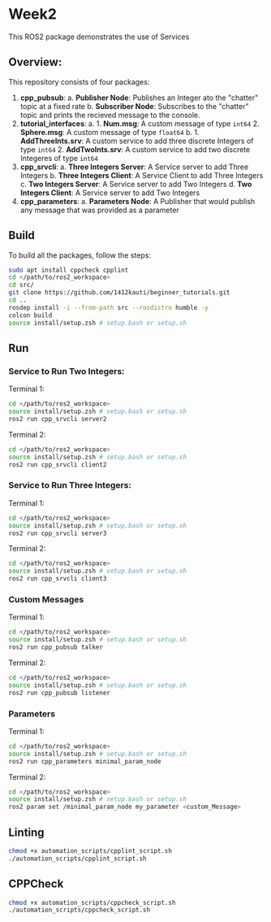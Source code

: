 # Week2
This ROS2 package demonstrates the use of Services
## Overview:
This repository consists of four packages:
1. **cpp_pubsub**: 
	a. **Publisher Node**: Publishes an Integer ato the "chatter" topic at a fixed rate
	b. **Subscriber Node**: Subscribes to the "chatter" topic and prints the recieved message to the console.
2. **tutorial_interfaces**:
	a. 1. **Num.msg**: A custom message of type `int64`
		2. **Sphere.msg**: A custom message of type `float64`
	b. 1. **AddThreeInts.srv**: A custom service to add three discrete Integers of type `int64`
		2. **AddTwoInts.srv**: A custom service to add two discrete Integeres of type `int64`
3. **cpp_srvcli**:
	a. **Three Integers Server**: A Service server to add Three Integers
	b. **Three Integers Client**: A Service Client to add Three Integers
	c. **Two Integers Server**: A Service server to add Two Integers
	d. **Two Integers Client**: A Service server to add Two Integers
4. **cpp_parameters**:
	a. **Parameters Node**: A Publisher that would publish any message that was provided as a parameter 

## Build
To build all the packages, follow the steps:

```zsh
sudo apt install cppcheck cpplint
cd </path/to/ros2_workspace>
cd src/
git clone https://github.com/1412kauti/beginner_tutorials.git
cd ..
rosdep install -i --from-path src --rosdistro humble -y
colcon build
source install/setup.zsh # setup.bash or setup.sh 
```

## Run
### Service to Run Two Integers:

Terminal 1:
```zsh
cd </path/to/ros2_workspace>
source install/setup.zsh # setup.bash or setup.sh 
ros2 run cpp_srvcli server2
```

Terminal 2:
```zsh
cd </path/to/ros2_workspace>
source install/setup.zsh # setup.bash or setup.sh 
ros2 run cpp_srvcli client2
```

### Service to Run Three Integers:

Terminal 1:
```zsh
cd </path/to/ros2_workspace>
source install/setup.zsh # setup.bash or setup.sh 
ros2 run cpp_srvcli server3
```

Terminal 2:
```zsh
cd </path/to/ros2_workspace>
source install/setup.zsh # setup.bash or setup.sh 
ros2 run cpp_srvcli client3
```

### Custom Messages

Terminal 1:
```zsh
cd </path/to/ros2_workspace>
source install/setup.zsh # setup.bash or setup.sh 
ros2 run cpp_pubsub talker
```

Terminal 2:
```zsh
cd </path/to/ros2_workspace>
source install/setup.zsh # setup.bash or setup.sh 
ros2 run cpp_pubsub listener
```

### Parameters

Terminal 1:
```zsh
cd </path/to/ros2_workspace>
source install/setup.zsh # setup.bash or setup.sh
ros2 run cpp_parameters minimal_param_node
```

Terminal 2:
```zsh
cd </path/to/ros2_workspace>
source install/setup.zsh # setup.bash or setup.sh
ros2 param set /minimal_param_node my_parameter <custom_Message>
```
## Linting

```zsh
chmod +x automation_scripts/cpplint_script.sh
./automation_scripts/cpplint_script.sh
```

## CPPCheck
```zsh
chmod +x automation_scripts/cppcheck_script.sh
./automation_scripts/cppcheck_script.sh
```